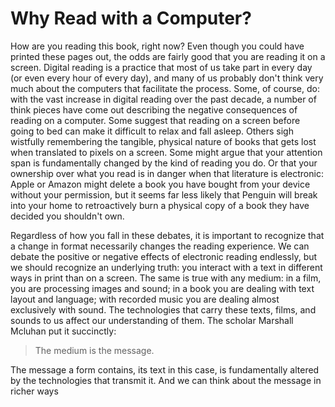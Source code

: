 # Why Read with a Computer?

How are you reading this book, right now? Even though you could have printed these pages out, the odds are fairly good that you are reading it on a screen. Digital reading is a practice that most of us take part in every day \(or even every hour of every day\), and many of us probably don't think very much about the computers that facilitate the process. Some, of course, do: with the vast increase in digital reading over the past decade, a number of think pieces have come out describing the negative consequences of reading on a computer. Some suggest that reading on a screen before going to bed can make it difficult to relax and fall asleep. Others sigh wistfully remembering the tangible, physical nature of books that gets lost when translated to pixels on a screen. Some might argue that your attention span is fundamentally changed by the kind of reading you do. Or that your ownership over what you read is in danger when that literature is electronic: Apple or Amazon might delete a book you have bought from your device without your permission, but it seems far less likely that Penguin will break into your home to retroactively burn a physical copy of a book they have decided you shouldn't own. 

Regardless of how you fall in these debates, it is important to recognize that a change in format necessarily changes the reading experience. We can debate the positive or negative effects of electronic reading endlessly, but we should recognize an underlying truth: you interact with a text in different ways in print than on a screen. The same is true with any medium: in a film, you are processing images and sound; in a book you are dealing with text layout and language; with recorded music you are dealing almost exclusively with sound. The technologies that carry these texts, films, and sounds to us affect our understanding of them. The scholar Marshall Mcluhan put it succinctly:

> The medium is the message.

The message a form contains, its text in this case, is fundamentally altered by the technologies that transmit it. And we can think about the message in richer ways


